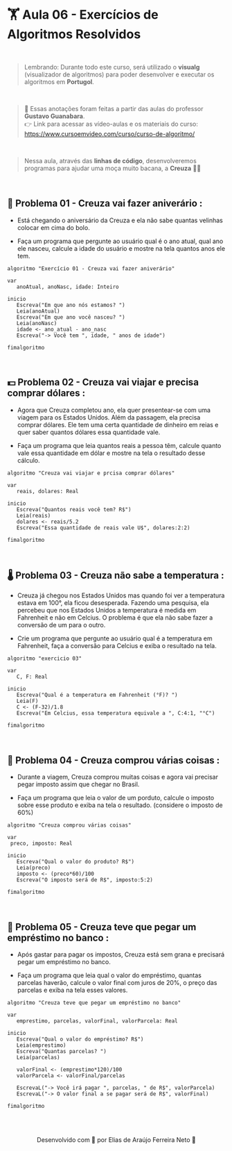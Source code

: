 # 🏋️‍ Aula 06 - Exercícios de Algoritmos Resolvidos

<br>

> Lembrando: Durante todo este curso, será utilizado o **visualg** (visualizador de algoritmos) para poder desenvolver e executar os algoritmos em **Portugol**.

<br>

> 🖖 Essas anotações foram feitas a partir das aulas do professor **Gustavo Guanabara**. <br>
> 👉 Link para acessar as vídeo-aulas e os materiais do curso: https://www.cursoemvideo.com/curso/curso-de-algoritmo/

<br>

> Nessa aula, através das **linhas de código**, desenvolveremos programas para ajudar uma moça muito bacana, a **Creuza** 👩‍🦱

<br>

## 🎂 **Problema 01 - Creuza vai fazer aniverário :**

- Está chegando o aniversário da Creuza e ela não sabe quantas velinhas colocar em cima do bolo.

- Faça um programa que pergunte ao usuário qual é o ano atual, qual ano ele nasceu, calcule
a idade do usuário e mostre na tela quantos anos ele tem.

````
algoritmo "Exercício 01 - Creuza vai fazer aniverário"

var
   anoAtual, anoNasc, idade: Inteiro
   
inicio
   Escreva("Em que ano nós estamos? ")
   Leia(anoAtual)
   Escreva("Em que ano você nasceu? ")
   Leia(anoNasc)
   idade <- ano_atual - ano_nasc
   Escreva("-> Você tem ", idade, " anos de idade")
      
fimalgoritmo
````

<br>

## 💵 **Problema 02 - Creuza vai viajar e precisa comprar dólares :**

- Agora que Creuza completou ano, ela quer presentear-se com uma viagem para os Estados Unidos.
Além da passagem, ela precisa comprar dólares. Ele tem uma certa quantidade de dinheiro em reias
e quer saber quantos dólares essa quantidade vale.

- Faça um programa que leia quantos reais a pessoa têm, calcule quanto vale essa quantidade em dólar e
mostre na tela o resultado desse cálculo.

````
algoritmo "Creuza vai viajar e prcisa comprar dólares"

var
   reais, dolares: Real
   
inicio
   Escreva("Quantos reais você tem? R$")
   Leia(reais)
   dolares <- reais/5.2
   Escreva("Essa quantidade de reais vale U$", dolares:2:2)
   
fimalgoritmo
````

<br>

## 🌡️ **Problema 03 - Creuza não sabe a temperatura :**

- Creuza já chegou nos Estados Unidos mas quando foi ver a temperatura estava em 100°, ela ficou
desesperada. Fazendo uma pesquisa, ela percebeu que nos Estados Unidos a temperatura é medida
em Fahrenheit e não em Celcius. O problema é que ela não sabe fazer a conversão de um para o outro.

- Crie um programa que pergunte ao usuário qual é a temperatura em Fahrenheit, faça a 
conversão para Celcius e exiba o resultado na tela.

````
algoritmo "exercicio 03"

var
   C, F: Real
   
inicio
   Escreva("Qual é a temperatura em Fahrenheit (°F)? ")
   Leia(F)
   C <- (F-32)/1.8
   Escreva("Em Celcius, essa temperatura equivale a ", C:4:1, "°C")
   
fimalgoritmo
````

<br>

## 🛒 **Problema 04 - Creuza comprou várias coisas :**

- Durante a viagem, Creuza comprou muitas coisas e agora vai precisar pegar imposto assim 
que chegar no Brasil.

- Faça um programa que leia o valor de um porduto, calcule o imposto sobre esse produto e
exiba na tela o resultado. (considere o imposto de 60%)

````
algoritmo "Creuza comprou várias coisas"

var
 preco, imposto: Real
    
inicio
   Escreva("Qual o valor do produto? R$")
   Leia(preco)
   imposto <- (preco*60)/100
   Escreva("O imposto será de R$", imposto:5:2)
   
fimalgoritmo
````

<br>

## 💸 **Problema 05 - Creuza teve que pegar um empréstimo no banco :**

- Após gastar para pagar os impostos, Creuza está sem grana e precisará pegar um 
empréstimo no banco.

- Faça um programa que leia qual o valor do empréstimo, quantas parcelas haverão, calcule
o valor final com juros de 20%, o preço das parcelas e exiba na tela esses valores.

````
algoritmo "Creuza teve que pegar um empréstimo no banco"

var
   emprestimo, parcelas, valorFinal, valorParcela: Real
   
inicio
   Escreva("Qual o valor do empréstimo? R$")
   Leia(emprestimo)
   Escreva("Quantas parcelas? ")
   Leia(parcelas)
   
   valorFinal <- (emprestimo*120)/100
   valorParcela <- valorFinal/parcelas
   
   EscrevaL("-> Você irá pagar ", parcelas, " de R$", valorParcela)
   EscrevaL("-> O valor final a se pagar será de R$", valorFinal)
      
fimalgoritmo
````

<br><br>

<p align="center"> Desenvolvido com 💙 por Elias de Araújo Ferreira Neto 👋 <p>
